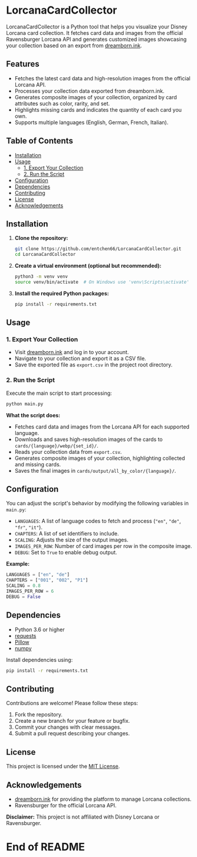 # LorcanaCardCollector

LorcanaCardCollector is a Python tool that helps you visualize your Disney Lorcana card collection. It fetches card data and images from the official Ravensburger Lorcana API and generates customized images showcasing your collection based on an export from [dreamborn.ink](https://dreamborn.ink).

## Features

- Fetches the latest card data and high-resolution images from the official Lorcana API.
- Processes your collection data exported from dreamborn.ink.
- Generates composite images of your collection, organized by card attributes such as color, rarity, and set.
- Highlights missing cards and indicates the quantity of each card you own.
- Supports multiple languages (English, German, French, Italian).

## Table of Contents

- [Installation](#installation)
- [Usage](#usage)
  - [1. Export Your Collection](#1-export-your-collection)
  - [2. Run the Script](#2-run-the-script)
- [Configuration](#configuration)
- [Dependencies](#dependencies)
- [Contributing](#contributing)
- [License](#license)
- [Acknowledgements](#acknowledgements)

## Installation

1. **Clone the repository:**

   ```bash
   git clone https://github.com/entchen66/LorcanaCardCollector.git
   cd LorcanaCardCollector
   ```

2. **Create a virtual environment (optional but recommended):**

   ```bash
   python3 -m venv venv
   source venv/bin/activate  # On Windows use 'venv\Scripts\activate'
   ```

3. **Install the required Python packages:**

   ```bash
   pip install -r requirements.txt
   ```

## Usage

### 1. Export Your Collection

- Visit [dreamborn.ink](https://dreamborn.ink) and log in to your account.
- Navigate to your collection and export it as a CSV file.
- Save the exported file as `export.csv` in the project root directory.

### 2. Run the Script

Execute the main script to start processing:

```bash
python main.py
```

**What the script does:**

- Fetches card data and images from the Lorcana API for each supported language.
- Downloads and saves high-resolution images of the cards to `cards/{language}/webp/{set_id}/`.
- Reads your collection data from `export.csv`.
- Generates composite images of your collection, highlighting collected and missing cards.
- Saves the final images in `cards/output/all_by_color/{language}/`.

## Configuration

You can adjust the script's behavior by modifying the following variables in `main.py`:

- `LANGUAGES`: A list of language codes to fetch and process (`"en"`, `"de"`, `"fr"`, `"it"`).
- `CHAPTERS`: A list of set identifiers to include.
- `SCALING`: Adjusts the size of the output images.
- `IMAGES_PER_ROW`: Number of card images per row in the composite image.
- `DEBUG`: Set to `True` to enable debug output.

**Example:**

```python
LANGUAGES = ["en", "de"]
CHAPTERS = ["001", "002", "P1"]
SCALING = 0.8
IMAGES_PER_ROW = 6
DEBUG = False
```

## Dependencies

- Python 3.6 or higher
- [requests](https://pypi.org/project/requests/)
- [Pillow](https://pypi.org/project/Pillow/)
- [numpy](https://pypi.org/project/numpy/)

Install dependencies using:

```bash
pip install -r requirements.txt
```

## Contributing

Contributions are welcome! Please follow these steps:

1. Fork the repository.
2. Create a new branch for your feature or bugfix.
3. Commit your changes with clear messages.
4. Submit a pull request describing your changes.

## License

This project is licensed under the [MIT License](LICENSE).

## Acknowledgements

- [dreamborn.ink](https://dreamborn.ink) for providing the platform to manage Lorcana collections.
- Ravensburger for the official Lorcana API.

**Disclaimer:** This project is not affiliated with Disney Lorcana or Ravensburger.

# End of README
